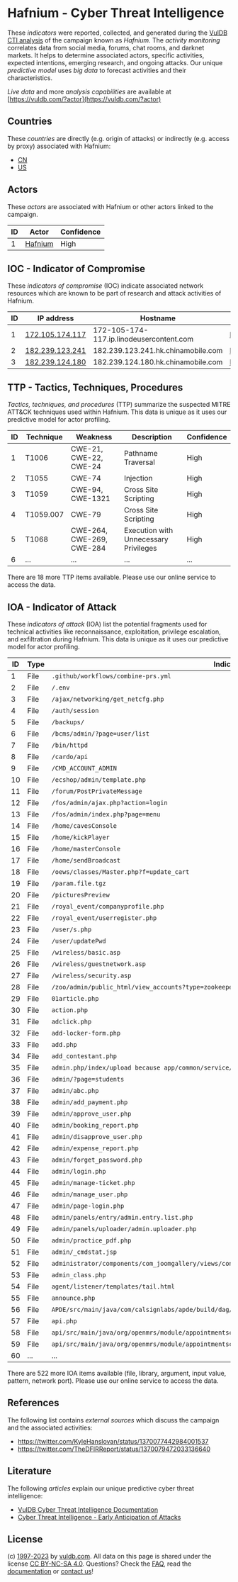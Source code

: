 # Hafnium - Cyber Threat Intelligence

These _indicators_ were reported, collected, and generated during the [VulDB CTI analysis](https://vuldb.com/?kb.cti) of the campaign known as _Hafnium_. The _activity monitoring_ correlates data from social media, forums, chat rooms, and darknet markets. It helps to determine associated actors, specific activities, expected intentions, emerging research, and ongoing attacks. Our unique _predictive model_ uses _big data_ to forecast activities and their characteristics.

_Live data_ and more _analysis capabilities_ are available at [https://vuldb.com/?actor](https://vuldb.com/?actor)

## Countries

These _countries_ are directly (e.g. origin of attacks) or indirectly (e.g. access by proxy) associated with Hafnium:

* [CN](https://vuldb.com/?country.cn)
* [US](https://vuldb.com/?country.us)

## Actors

These _actors_ are associated with Hafnium or other actors linked to the campaign.

ID | Actor | Confidence
-- | ----- | ----------
1 | [Hafnium](https://vuldb.com/?actor.hafnium) | High

## IOC - Indicator of Compromise

These _indicators of compromise_ (IOC) indicate associated network resources which are known to be part of research and attack activities of Hafnium.

ID | IP address | Hostname | Actor | Confidence
-- | ---------- | -------- | ----- | ----------
1 | [172.105.174.117](https://vuldb.com/?ip.172.105.174.117) | 172-105-174-117.ip.linodeusercontent.com | [Hafnium](https://vuldb.com/?actor.hafnium) | High
2 | [182.239.123.241](https://vuldb.com/?ip.182.239.123.241) | 182.239.123.241.hk.chinamobile.com | [Hafnium](https://vuldb.com/?actor.hafnium) | High
3 | [182.239.124.180](https://vuldb.com/?ip.182.239.124.180) | 182.239.124.180.hk.chinamobile.com | [Hafnium](https://vuldb.com/?actor.hafnium) | High

## TTP - Tactics, Techniques, Procedures

_Tactics, techniques, and procedures_ (TTP) summarize the suspected MITRE ATT&CK techniques used within Hafnium. This data is unique as it uses our predictive model for actor profiling.

ID | Technique | Weakness | Description | Confidence
-- | --------- | -------- | ----------- | ----------
1 | T1006 | CWE-21, CWE-22, CWE-24 | Pathname Traversal | High
2 | T1055 | CWE-74 | Injection | High
3 | T1059 | CWE-94, CWE-1321 | Cross Site Scripting | High
4 | T1059.007 | CWE-79 | Cross Site Scripting | High
5 | T1068 | CWE-264, CWE-269, CWE-284 | Execution with Unnecessary Privileges | High
6 | ... | ... | ... | ...

There are 18 more TTP items available. Please use our online service to access the data.

## IOA - Indicator of Attack

These _indicators of attack_ (IOA) list the potential fragments used for technical activities like reconnaissance, exploitation, privilege escalation, and exfiltration during Hafnium. This data is unique as it uses our predictive model for actor profiling.

ID | Type | Indicator | Confidence
-- | ---- | --------- | ----------
1 | File | `.github/workflows/combine-prs.yml` | High
2 | File | `/.env` | Low
3 | File | `/ajax/networking/get_netcfg.php` | High
4 | File | `/auth/session` | High
5 | File | `/backups/` | Medium
6 | File | `/bcms/admin/?page=user/list` | High
7 | File | `/bin/httpd` | Medium
8 | File | `/cardo/api` | Medium
9 | File | `/CMD_ACCOUNT_ADMIN` | High
10 | File | `/ecshop/admin/template.php` | High
11 | File | `/forum/PostPrivateMessage` | High
12 | File | `/fos/admin/ajax.php?action=login` | High
13 | File | `/fos/admin/index.php?page=menu` | High
14 | File | `/home/cavesConsole` | High
15 | File | `/home/kickPlayer` | High
16 | File | `/home/masterConsole` | High
17 | File | `/home/sendBroadcast` | High
18 | File | `/oews/classes/Master.php?f=update_cart` | High
19 | File | `/param.file.tgz` | High
20 | File | `/picturesPreview` | High
21 | File | `/royal_event/companyprofile.php` | High
22 | File | `/royal_event/userregister.php` | High
23 | File | `/user/s.php` | Medium
24 | File | `/user/updatePwd` | High
25 | File | `/wireless/basic.asp` | High
26 | File | `/wireless/guestnetwork.asp` | High
27 | File | `/wireless/security.asp` | High
28 | File | `/zoo/admin/public_html/view_accounts?type=zookeeper` | High
29 | File | `01article.php` | High
30 | File | `action.php` | Medium
31 | File | `adclick.php` | Medium
32 | File | `add-locker-form.php` | High
33 | File | `add.php` | Low
34 | File | `add_contestant.php` | High
35 | File | `admin.php/index/upload because app/common/service/UploadService.php` | High
36 | File | `admin/?page=students` | High
37 | File | `admin/abc.php` | High
38 | File | `admin/add_payment.php` | High
39 | File | `admin/approve_user.php` | High
40 | File | `admin/booking_report.php` | High
41 | File | `admin/disapprove_user.php` | High
42 | File | `admin/expense_report.php` | High
43 | File | `admin/forget_password.php` | High
44 | File | `admin/login.php` | High
45 | File | `admin/manage-ticket.php` | High
46 | File | `admin/manage_user.php` | High
47 | File | `admin/page-login.php` | High
48 | File | `admin/panels/entry/admin.entry.list.php` | High
49 | File | `admin/panels/uploader/admin.uploader.php` | High
50 | File | `admin/practice_pdf.php` | High
51 | File | `admin/_cmdstat.jsp` | High
52 | File | `administrator/components/com_joomgallery/views/config/tmpl/default.php` | High
53 | File | `admin_class.php` | High
54 | File | `agent/listener/templates/tail.html` | High
55 | File | `announce.php` | Medium
56 | File | `APDE/src/main/java/com/calsignlabs/apde/build/dag/CopyBuildTask.java` | High
57 | File | `api.php` | Low
58 | File | `api/src/main/java/org/openmrs/module/appointmentscheduling/AppointmentRequest.java` | High
59 | File | `api/src/main/java/org/openmrs/module/appointmentscheduling/validator/AppointmentTypeValidator.java` | High
60 | ... | ... | ...

There are 522 more IOA items available (file, library, argument, input value, pattern, network port). Please use our online service to access the data.

## References

The following list contains _external sources_ which discuss the campaign and the associated activities:

* https://twitter.com/KyleHanslovan/status/1370077442984001537
* https://twitter.com/TheDFIRReport/status/1370079472033136640

## Literature

The following _articles_ explain our unique predictive cyber threat intelligence:

* [VulDB Cyber Threat Intelligence Documentation](https://vuldb.com/?kb.cti)
* [Cyber Threat Intelligence - Early Anticipation of Attacks](https://www.scip.ch/en/?labs.20201022)

## License

(c) [1997-2023](https://vuldb.com/?kb.changelog) by [vuldb.com](https://vuldb.com/?kb.about). All data on this page is shared under the license [CC BY-NC-SA 4.0](https://creativecommons.org/licenses/by-nc-sa/4.0/). Questions? Check the [FAQ](https://vuldb.com/?kb.faq), read the [documentation](https://vuldb.com/?kb) or [contact us](https://vuldb.com/?contact)!
